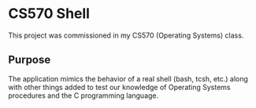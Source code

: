 # CS570 Shell

This project was commissioned in my CS570 (Operating Systems) class.

## Purpose

The application mimics the behavior of a real shell (bash, tcsh, etc.) along
with other things added to test our knowledge of Operating Systems procedures
and the C programming language.
